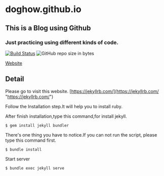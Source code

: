 # doghow.github.io
## This is a Blog using Github
### Just practicing using different kinds of code.
[![Build Status](https://travis-ci.org/s9443112/github_blog.svg?branch=master)](https://travis-ci.org/s9443112/github_blog)
![GitHub repo size in bytes](https://img.shields.io/github/repo-size/s9443112/Dress.svg)

[Website](https://s9443112.github.io/github_blog/ "Website")

## Detail
  Please go to visit this website.
  [https://jekyllrb.com/](https://jekyllrb.com/ "https://jekyllrb.com/")
  
  Follow the Installation step.It will help you to install ruby.
  
  After finish installation,type this command,for install jekyll.

  ```
  $ gem install jekyll bundler
  ```  

  There's one thing you have to notice.If you can not run the script, please type this command first.

  ```
  $ bundle install
  ```

  Start server

  ```
  $ bundle exec jekyll serve
  ```
